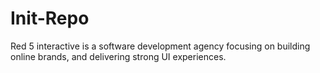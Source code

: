 Init-Repo
=========

Red 5 interactive is a software development agency focusing on building online brands, and delivering strong UI experiences.
